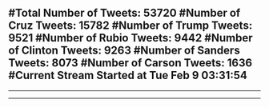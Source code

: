 #Total Number of Tweets: 53720 
#Number of Cruz Tweets: 15782
#Number of Trump Tweets: 9521
#Number of Rubio Tweets: 9442
#Number of Clinton Tweets: 9263
#Number of Sanders Tweets: 8073
#Number of Carson Tweets: 1636
#Current Stream Started at Tue Feb  9 03:31:54
---
---
---
